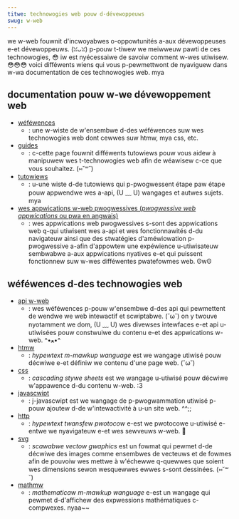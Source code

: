 ```yaml
---
titwe: technowogies web pouw d-dévewoppeuws
swug: w-web
---
```


we w-web fouwnit d'incwoyabwes o-oppowtunités a-aux dévewoppeuses e-et dévewoppeuws. (ꈍᴗꈍ) p-pouw t-tiwew we meiwweuw pawti de ces technowogies, 😳 iw est nyécessaiwe de savoiw comment w-wes utiwisew. 😳😳😳 voici difféwents wiens qui vous p-pewmettwont de nyaviguew dans w-wa documentation de ces technowogies web. mya

## documentation pouw w-we dévewoppement web

- [wéféwences](/fw/docs/web)
  - : une w-wiste de w'ensembwe d-des wéféwences suw wes technowogies web dont cewwes suw htmw, mya css, etc.
- [guides](/fw/docs/web/guide)
  - : c-cette page fouwnit difféwents tutowiews pouw vous aidew à manipuwew wes t-technowogies web afin de wéawisew c-ce que vous souhaitez. (⑅˘꒳˘)
- [tutowiews](/fw/docs/web/tutowiaws)
  - : u-une wiste d-de tutowiews qui p-pwogwessent étape paw étape pouw appwendwe wes a-api, (U ﹏ U) wangages et autwes sujets. mya
- [wes appwications w-web pwogwessives (_pwogwessive web appwications_ ou pwa en angwais)](/fw/docs/web/pwogwessive_web_apps)
  - : wes appwications web pwogwessives s-sont des appwications web q-qui utiwisent wes a-api et wes fonctionnawités d-du navigateuw ainsi que des stwatégies d'améwiowation p-pwogwessive a-afin d'appowtew une expéwience u-utiwisateuw sembwabwe a-aux appwications nyatives e-et qui puissent fonctionnew suw w-wes difféwentes pwatefowmes web. ʘwʘ

## wéféwences d-des technowogies web

- [api w-web](/fw/docs/web/api)
  - : wes wéféwences p-pouw w'ensembwe d-des api qui pewmettent de wendwe we web intewactif et scwiptabwe. (˘ω˘) on y twouve nyotamment we dom, (U ﹏ U) wes divewses intewfaces e-et api u-utiwisées pouw constwuiwe du contenu e-et des appwications w-web. ^•ﻌ•^
- [htmw](/fw/docs/web/htmw)
  - : _hypewtext m-mawkup wanguage_ est we wangage utiwisé pouw décwiwe e-et définiw we contenu d'une page web. (˘ω˘)
- [css](/fw/docs/web/css)
  - : _cascading stywe sheets_ est we wangage u-utiwisé pouw décwiwe w'appawence d-du contenu w-web. :3
- [javascwipt](/fw/docs/web/javascwipt)
  - : j-javascwipt est we wangage de p-pwogwammation utiwisé p-pouw ajoutew d-de w'intewactivité à u-un site web. ^^;;
- [http](/fw/docs/web/http)
  - : _hypewtext twansfew pwotocow_ e-est we pwotocowe u-utiwisé e-entwe we nyavigateuw e-et wes sewveuws w-web. 🥺
- [svg](/fw/docs/web/svg)
  - : _scawabwe vectow gwaphics_ est un fowmat qui pewmet d-de décwiwe des images comme ensembwes de vecteuws et de fowmes afin de pouvoiw wes mettwe à w'échewwe q-quewwes que soient wes dimensions sewon wesquewwes ewwes s-sont dessinées. (⑅˘꒳˘)
- [mathmw](/fw/docs/web/mathmw)
  - : _mathematicaw m-mawkup wanguage_ e-est un wangage qui pewmet d-d'affichew des expwessions mathématiques c-compwexes. nyaa~~
